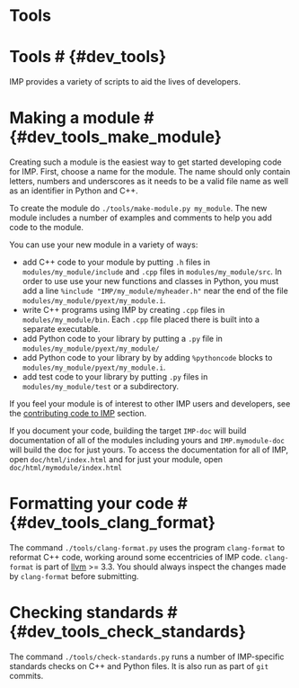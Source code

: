 # Tools #

# Tools # {#dev_tools}

IMP provides a variety of scripts to aid the lives of developers.

# Making a module # {#dev_tools_make_module}

Creating such a module is the easiest way to get started developing
code for IMP. First, choose a name for the module.  The name should
only contain letters, numbers and underscores as it needs to be a
valid file name as well as an identifier in Python and C++.

To create the module do `./tools/make-module.py my_module`. The new
module includes a number of examples and comments to help you add code
to the module.

You can use your new module in a variety of ways:
- add C++ code to your module by putting `.h` files in
  `modules/my_module/include` and `.cpp` files in
  `modules/my_module/src`. In order to use use your new
  functions and classes in Python, you must add a line
  `%include "IMP/my_module/myheader.h"` near the end of the
  file `modules/my_module/pyext/my_module.i`.
- write C++ programs using IMP by creating `.cpp` files in
      `modules/my_module/bin`. Each `.cpp` file placed there
      is built into a separate executable.
- add Python code to your library by putting a `.py` file in
      `modules/my_module/pyext/my_module/`
- add Python code to your library by by adding
      `%pythoncode` blocks to `modules/my_module/pyext/my_module.i`.
- add test code to your library by putting `.py` files in
      `modules/my_module/test` or a subdirectory.

If you feel your module is of interest to other IMP users and
developers, see the [contributing code to IMP](#devguide_contributing) section.

If you document your code, building the target `IMP-doc` will build
documentation of all of the modules including yours and
`IMP.mymodule-doc` will build the doc for just yours. To access the
documentation for all of IMP, open `doc/html/index.html` and for just
your module, open `doc/html/mymodule/index.html`

# Formatting your code # {#dev_tools_clang_format}

The command `./tools/clang-format.py` uses the program `clang-format` to
reformat C++ code, working around some eccentricies of IMP code. `clang-format`
is part of [llvm](http://llvm.org) >= 3.3. You should always inspect the
changes made by `clang-format` before submitting.

# Checking standards # {#dev_tools_check_standards}

The command `./tools/check-standards.py` runs a number of IMP-specific standards
checks on C++ and Python files. It is also run as part of `git` commits.
